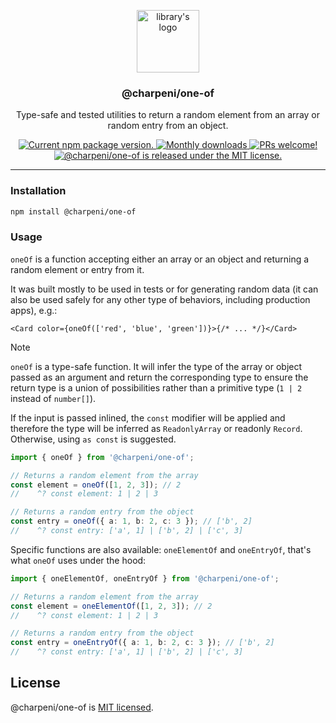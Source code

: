 <p align="center">
  <img height="100" src="TODO" alt="library's logo">
</p>

<h3 align="center">
  @charpeni/one-of
</h3>

<p align="center">
  Type-safe and tested utilities to return a random element from an array or random entry from an object.
</p>

<p align="center">
  <a href="https://www.npmjs.org/package/@charpeni/one-of">
    <img src="https://badge.fury.io/js/%40charpeni%2Fone-of.svg" alt="Current npm package version." />
  </a>
  <a href="https://www.npmjs.org/package/@charpeni/one-of">
    <img src="https://img.shields.io/npm/dm/%40charpeni%2Fone-of" alt="Monthly downloads" />
  </a>
  <a href="https://makeapullrequest.com">
    <img src="https://img.shields.io/badge/PRs-welcome-brightgreen.svg" alt="PRs welcome!" />
  </a>
  <a href="https://github.com/charpeni/one-of/blob/main/LICENSE">
    <img src="https://img.shields.io/badge/license-MIT-blue.svg" alt="@charpeni/one-of is released under the MIT license." />
  </a>
</p>

<hr />

### Installation

```sh
npm install @charpeni/one-of
```

### Usage

`oneOf` is a function accepting either an array or an object and returning a random element or entry from it.

It was built mostly to be used in tests or for generating random data (it can also be used safely for any other type of behaviors, including production apps), e.g.:

```tsx
<Card color={oneOf(['red', 'blue', 'green'])}>{/* ... */}</Card>
```

<!-- prettier-ignore-start -->
> [!NOTE]
> `oneOf` is a type-safe function. It will infer the type of the array or object passed as an argument and return the corresponding type to ensure the return type is a union of possibilities rather than a primitive type (`1 | 2` instead of `number[]`).
>
> If the input is passed inlined, the `const` modifier will be applied and therefore the type will be inferred as `ReadonlyArray` or readonly `Record`. Otherwise, using `as const` is suggested.
<!-- prettier-ignore-end -->

```ts
import { oneOf } from '@charpeni/one-of';

// Returns a random element from the array
const element = oneOf([1, 2, 3]); // 2
//    ^? const element: 1 | 2 | 3

// Returns a random entry from the object
const entry = oneOf({ a: 1, b: 2, c: 3 }); // ['b', 2]
//    ^? const entry: ['a', 1] | ['b', 2] | ['c', 3]
```

Specific functions are also available: `oneElementOf` and `oneEntryOf`, that's what `oneOf` uses under the hood:

```ts
import { oneElementOf, oneEntryOf } from '@charpeni/one-of';

// Returns a random element from the array
const element = oneElementOf([1, 2, 3]); // 2
//    ^? const element: 1 | 2 | 3

// Returns a random entry from the object
const entry = oneEntryOf({ a: 1, b: 2, c: 3 }); // ['b', 2]
//    ^? const entry: ['a', 1] | ['b', 2] | ['c', 3]
```

## License

@charpeni/one-of is [MIT licensed](LICENSE).
